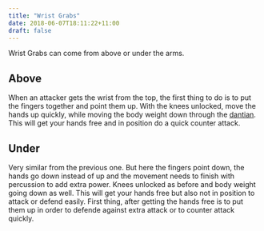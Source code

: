 ```yaml
---
title: "Wrist Grabs"
date: 2018-06-07T18:11:22+11:00
draft: false
---
```


Wrist Grabs can come from above or under the arms.


## Above

When an attacker gets the wrist from the top, the first thing to do is to put the fingers together and point them up. With the knees unlocked, move the hands up quickly, while moving the body weight down through the [dantian](../../theory/lines). This will get your hands free and in position do a quick counter attack.


## Under

Very similar from the previous one. But here the fingers point down, the hands go down instead of up and the movement needs to finish with percussion to add extra power. Knees unlocked as before and body weight going down as well. This will get your hands free but also not in position to attack or defend easily. First thing, after getting the hands free is to put them up in order to defende against extra attack or to counter attack quickly.
